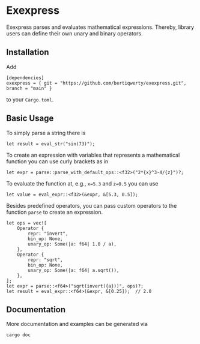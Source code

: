 # Exexpress

Exexpress parses and evaluates mathematical expressions. Thereby, library users can
define their own unary and binary operators.

## Installation

Add
```
[dependencies]
exexpress = { git = "https://github.com/bertiqwerty/exexpress.git", branch = "main" } 
```
to your `Cargo.toml`.

## Basic Usage
To simply parse a string there is
```
let result = eval_str("sin(73)");
```
To create an expression with variables that represents a mathematical function you can
use curly brackets as in
```
let expr = parse::parse_with_default_ops::<f32>("2*{x}^3-4/{z}")?;
```
To evaluate the function at, e.g., `x=5.3` and `z=0.5` you can use
```
let value = eval_expr::<f32>(&expr, &[5.3, 0.5]);
```
Besides predefined operators, you can pass custom operators to the 
function `parse` to create an expression. 
```
let ops = vec![
    Operator {
        repr: "invert",
        bin_op: None,
        unary_op: Some(|a: f64| 1.0 / a),
    },
    Operator {
        repr: "sqrt",
        bin_op: None,
        unary_op: Some(|a: f64| a.sqrt()),
    },
];
let expr = parse::<f64>("sqrt(invert({a}))", ops)?;
let result = eval_expr::<f64>(&expr, &[0.25]);  // 2.0
```

## Documentation
More documentation and examples can be generated via
```
cargo doc
```
